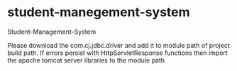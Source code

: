 # student-manegement-system
Student-Management-System

Please download the com.cj.jdbc.driver and add it to module path of project build path.
If errors persist with HttpServletResponse functions then import the apache tomcat server libraries to the module path
